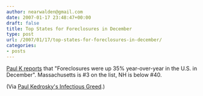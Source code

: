 ```yaml
---
author: nearwalden@gmail.com
date: 2007-01-17 23:48:47+00:00
draft: false
title: Top States for Foreclosures in December
type: post
url: /2007/01/17/top-states-for-foreclosures-in-december/
categories:
- posts
---
```


[Paul K reports](http://feeds.feedburner.com/~r/InfectiousGreed/~3/76505764/top_states_for.html) that "Foreclosures were up 35% year-over-year in the U.S. in December".  Massachusetts is #3 on the list, NH is below #40.  





(Via [Paul Kedrosky's Infectious Greed](http://paul.kedrosky.com/).)



